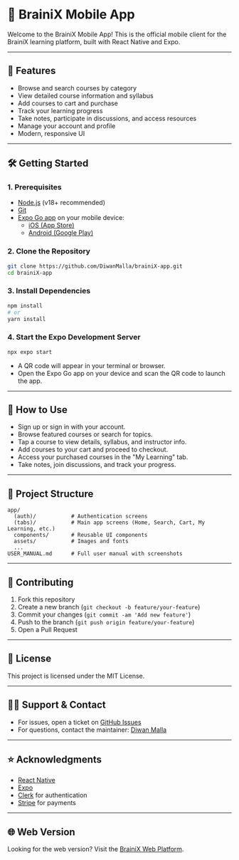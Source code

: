 # 📱 BrainiX Mobile App

Welcome to the BrainiX Mobile App! This is the official mobile client for the BrainiX learning platform, built with React Native and Expo.

---

## 🚀 Features

- Browse and search courses by category
- View detailed course information and syllabus
- Add courses to cart and purchase
- Track your learning progress
- Take notes, participate in discussions, and access resources
- Manage your account and profile
- Modern, responsive UI

---

## 🛠️ Getting Started

### 1. Prerequisites

- [Node.js](https://nodejs.org/) (v18+ recommended)
- [Git](https://git-scm.com/)
- [Expo Go app](https://expo.dev/client) on your mobile device:
  - [iOS (App Store)](https://apps.apple.com/app/expo-go/id982107779)
  - [Android (Google Play)](https://play.google.com/store/apps/details?id=host.exp.exponent)

### 2. Clone the Repository

```bash
git clone https://github.com/DiwanMalla/brainiX-app.git
cd brainiX-app
```

### 3. Install Dependencies

```bash
npm install
# or
yarn install
```

### 4. Start the Expo Development Server

```bash
npx expo start
```

- A QR code will appear in your terminal or browser.
- Open the Expo Go app on your device and scan the QR code to launch the app.

---

## 📲 How to Use

- Sign up or sign in with your account.
- Browse featured courses or search for topics.
- Tap a course to view details, syllabus, and instructor info.
- Add courses to your cart and proceed to checkout.
- Access your purchased courses in the "My Learning" tab.
- Take notes, join discussions, and track your progress.

---

## 📁 Project Structure

```
app/
  (auth)/           # Authentication screens
  (tabs)/           # Main app screens (Home, Search, Cart, My Learning, etc.)
  components/       # Reusable UI components
  assets/           # Images and fonts
  ...
USER_MANUAL.md      # Full user manual with screenshots
```

---

## 🤝 Contributing

1. Fork this repository
2. Create a new branch (`git checkout -b feature/your-feature`)
3. Commit your changes (`git commit -am 'Add new feature'`)
4. Push to the branch (`git push origin feature/your-feature`)
5. Open a Pull Request

---

## 📝 License

This project is licensed under the MIT License.

---

## 🙋‍♂️ Support & Contact

- For issues, open a ticket on [GitHub Issues](https://github.com/DiwanMalla/brainiX-app/issues)
- For questions, contact the maintainer: [Diwan Malla](https://github.com/DiwanMalla)

---

## ⭐️ Acknowledgments

- [React Native](https://reactnative.dev/)
- [Expo](https://expo.dev/)
- [Clerk](https://clerk.dev/) for authentication
- [Stripe](https://stripe.com/) for payments

---

## 🌐 Web Version

Looking for the web version? Visit the [BrainiX Web Platform](https://github.com/DiwanMalla/BrainiX).
